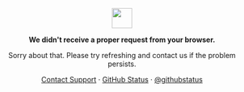 <p align="center">
<img width="40" src="https://github.githubassets.com/images/spinners/octocat-spinner-64.gif">
<p align="center"><strong>We didn't receive a proper request from your browser.</strong></p>
<p align="center">Sorry about that. Please try refreshing and contact us if the problem persists.</p> <p align="center">
<a href="https://youtu.be/1P5yyeeYF9o">Contact Support</a> &middot;
<a href="https://youtu.be/2942BB1JXFk">GitHub Status</a> &middot;
<a href="https://youtu.be/dQw4w9WgXcQ">@githubstatus</a>
</р>
</р>
